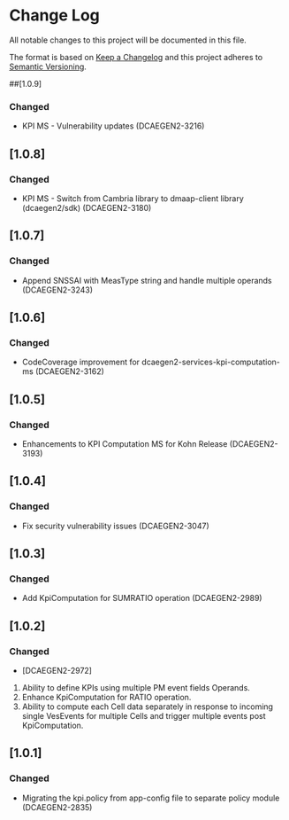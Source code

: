 # Change Log

All notable changes to this project will be documented in this file.

The format is based on [Keep a Changelog](http://keepachangelog.com/)
and this project adheres to [Semantic Versioning](http://semver.org/).





##[1.0.9]
### Changed
* KPI MS - Vulnerability updates (DCAEGEN2-3216)

## [1.0.8]
### Changed
* KPI MS - Switch from Cambria library to dmaap-client library (dcaegen2/sdk) (DCAEGEN2-3180)

## [1.0.7]
### Changed
* Append SNSSAI with MeasType string and handle multiple operands (DCAEGEN2-3243)

## [1.0.6]
### Changed
* CodeCoverage improvement for dcaegen2-services-kpi-computation-ms (DCAEGEN2-3162)

## [1.0.5]
### Changed
* Enhancements to KPI Computation MS for Kohn Release (DCAEGEN2-3193)

## [1.0.4]
### Changed
* Fix security vulnerability issues (DCAEGEN2-3047)

## [1.0.3]
### Changed
* Add KpiComputation for SUMRATIO operation (DCAEGEN2-2989)

## [1.0.2]
### Changed
* [DCAEGEN2-2972]
1) Ability to define KPIs using multiple PM event fields Operands.
2) Enhance KpiComputation for RATIO operation.
3) Ability to compute each Cell data separately in response to incoming single VesEvents for multiple Cells and trigger multiple events post KpiComputation.


## [1.0.1]
### Changed
* Migrating the kpi.policy from app-config file to separate policy module (DCAEGEN2-2835)
